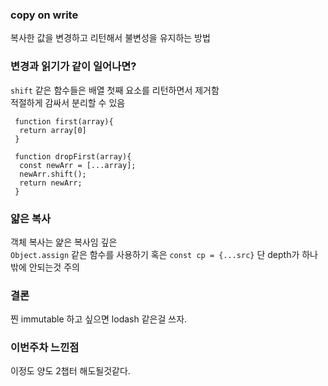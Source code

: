 ### copy on write
복사한 값을 변경하고 리턴해서 불변성을 유지하는 방법

### 변경과 읽기가 같이 일어나면?
`shift` 같은 함수들은 배열 첫째 요소를 리턴하면서 제거함  
적절하게 감싸서 분리할 수 있음

```
 function first(array){
  return array[0]
 }
 
 function dropFirst(array){
  const newArr = [...array];
  newArr.shift();
  return newArr;
 }
```

### 얇은 복사
객체 복사는 얉은 복사임 깊은  
`Object.assign` 같은 함수를 사용하기 혹은 `const cp = {...src}`
단 depth가 하나 밖에 안되는것 주의

### 결론
찐 immutable 하고 싶으면 lodash 같은걸 쓰자.

### 이번주차 느낀점
이정도 양도 2챕터 해도될것같다.
